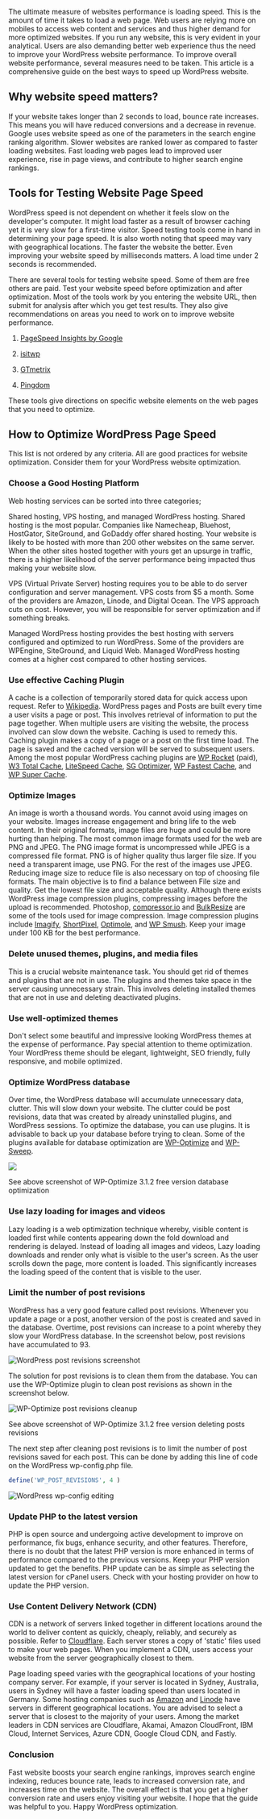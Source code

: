 The ultimate measure of websites performance is loading speed. This is the amount
of time it takes to load a web page. Web users are relying more on
mobiles to access web content and services and thus higher demand for more optimized websites. If you run any website, this
is very evident in your analytical. Users are also demanding better
web experience thus the need to improve your WordPress website
performance. To improve overall website performance, several measures
need to be taken. This article is a comprehensive guide on the best ways
to speed up WordPress website.

## Why website speed matters?

If your website takes longer than 2 seconds to load, bounce rate increases.
This means you will have reduced conversions and a decrease in
revenue. Google uses website speed as one of the parameters in the
search engine ranking algorithm. Slower websites are ranked lower as
compared to faster loading websites. Fast loading web pages lead to
improved user experience, rise in page views, and contribute to higher
search engine rankings.

## Tools for Testing Website Page Speed

WordPress speed is not dependent on whether it feels slow on the developer's computer. It might load faster as a result of browser caching
yet it is very slow for a first-time visitor. Speed testing tools come
in hand in determining your page speed. It is also worth noting that speed
may vary with geographical locations. The faster the website the better.
Even improving your website speed by milliseconds matters. A load time
under 2 seconds is recommended.

There are several tools for testing website speed. Some of them are free
others are paid. Test your website speed before optimization and after
optimization. Most of the tools work by you entering the website URL,
then submit for analysis after which you get test results. They also
give recommendations on areas you need to work on to improve website
performance.

1.  [PageSpeed Insights by
    Google](https://developers.google.com/speed/pagespeed/insights/)

2.  [isitwp](https://www.isitwp.com/free-website-speed-test-tool-for-wordpress/)

3.  [GTmetrix](https://gtmetrix.com/)

4.  [Pingdom](https://tools.pingdom.com/)

These tools give directions on specific website elements on the web
pages that you need to optimize.

## How to Optimize WordPress Page Speed

This list is not ordered by any criteria. All are good practices for
website optimization. Consider them for your WordPress website optimization.

### Choose a Good Hosting Platform

Web hosting services can be sorted into three categories;

Shared hosting, VPS hosting, and managed WordPress hosting. Shared
hosting is the most popular. Companies like Namecheap, Bluehost,
HostGator, SiteGround, and GoDaddy offer shared hosting. Your website is
likely to be hosted with more than 200 other websites on the same
server. When the other sites hosted together with yours get an upsurge in traffic, there is a higher likelihood of the server performance being
impacted thus making your website slow.

VPS (Virtual Private Server) hosting requires you to be able to do server
configuration and server management. VPS costs from $5 a month. Some of
the providers are Amazon, Linode, and Digital Ocean. The VPS approach
cuts on cost. However, you will be responsible for server optimization
and if something breaks.

Managed WordPress hosting provides the best hosting with servers
configured and optimized to run WordPress. Some of the providers are
WPEngine, SiteGround, and Liquid Web. Managed WordPress hosting comes at
a higher cost compared to other hosting services.

### Use effective Caching Plugin

A cache is a collection of temporarily stored data for quick access upon
request. Refer to
[Wikipedia](https://en.wikipedia.org/wiki/Cache_(computing)). WordPress
pages and Posts are built every time a user visits a page or post. This
involves retrieval of information to put the page together. When
multiple users are visiting the website, the process involved can slow
down the website. Caching is used to remedy this. Caching plugin makes a
copy of a page or a post on the first time load. The page is saved and
the cached version will be served to subsequent users. Among the most
popular WordPress caching plugins are [WP Rocket](https://wp-rocket.me/)
(paid), [W3 Total Cache](https://wordpress.org/plugins/w3-total-cache/),
[LiteSpeed Cache](https://wordpress.org/plugins/litespeed-cache/), [SG
Optimizer](https://wordpress.org/plugins/sg-cachepress/), [WP Fastest
Cache](https://wordpress.org/plugins/wp-fastest-cache/), and [WP Super
Cache](https://wordpress.org/plugins/wp-super-cache/).

### Optimize Images

An image is worth a thousand words. You cannot avoid using images on
your website. Images increase engagement and bring life to the web
content. In their original formats, image files are huge and could be
more hurting than helping. The most common image formats used for the
web are PNG and JPEG. The PNG image format is uncompressed while JPEG is
a compressed file format. PNG is of higher quality thus larger file
size. If you need a transparent image, use PNG. For the rest of the
images use JPEG. Reducing image size to reduce file is also necessary on
top of choosing file formats. The main objective is to find a balance
between File size and quality. Get the lowest file size and acceptable
quality. Although there exists WordPress image compression plugins,
compressing images before the upload is recommended. Photoshop,
[compressor.io](https://compressor.io/) and [BulkResize](https://bulkresizephotos.com/en) are some of the tools used
for image compression. Image compression plugins include [Imagify](https://imagify.io/wordpress/),
[ShortPixel](https://wordpress.org/plugins/shortpixel-image-optimiser/),
[Optimole](https://wordpress.org/plugins/optimole-wp/), and [WP
Smush](https://wordpress.org/plugins/wp-smushit/). Keep your image under
100 KB for the best performance.

### Delete unused themes, plugins, and media files

This is a crucial website maintenance task. You should get rid of themes
and plugins that are not in use. The plugins and themes take space in
the server causing unnecessary strain. This involves deleting installed themes that are not in use and deleting deactivated plugins.

### Use well-optimized themes

Don't select some beautiful and impressive looking WordPress themes at
the expense of performance. Pay special attention to theme optimization. Your
WordPress theme should be elegant, lightweight, SEO friendly, fully
responsive, and mobile optimized.

### Optimize WordPress database

Over time, the WordPress database will accumulate unnecessary data,
clutter. This will slow down your website. The clutter could be post
revisions, data that was created by already uninstalled plugins, and
WordPress sessions. To optimize the database, you can use plugins. It is
advisable to back up your database before trying to clean. Some of the
plugins available for database optimization are
[WP-Optimize](https://wordpress.org/plugins/wp-optimize/) and
[WP-Sweep](https://wordpress.org/plugins/wp-sweep/).

![](wp-optimize-database-optimization.jpeg)

See above screenshot of WP-Optimize 3.1.2 free version database
optimization

### Use lazy loading for images and videos

Lazy loading is a web optimization technique whereby, visible content is
loaded first while contents appearing down the fold download and
rendering is delayed. Instead of loading all images and videos, Lazy
loading downloads and render only what is visible to the user's screen.
As the user scrolls down the page, more content is loaded. This
significantly increases the loading speed of the content that is visible
to the user.

### Limit the number of post revisions

WordPress has a very good feature called post revisions. Whenever you
update a page or a post, another version of the post is created and
saved in the database. Overtime, post revisions can increase to a point
whereby they slow your WordPress database. In the screenshot below, post
revisions have accumulated to 93.

![WordPress post revisions screenshot](wordpress-post-revisions-screenshot.jpeg)

The solution for post revisions is to clean them from the database. You
can use the WP-Optimize plugin to clean post revisions as shown in the
screenshot below.

![WP-Optimize post revisions cleanup](wp-optimize-post-revisions-cleanup.jpeg)

See above screenshot of WP-Optimize 3.1.2 free version deleting posts
revisions

The next step after cleaning post revisions is to limit the number of
post revisions saved for each post. This can be done by adding this line
of code on the WordPress wp-config.php file.

```php
define('WP_POST_REVISIONS', 4 )
```

![WordPress wp-config editing](wp-config.php-edit.jpg)

### Update PHP to the latest version

PHP is open source and undergoing active development to improve on
performance, fix bugs, enhance security, and other features. Therefore,
there is no doubt that the latest PHP version is more enhanced in terms
of performance compared to the previous versions. Keep your PHP version
updated to get the benefits. PHP update can be as simple as selecting
the latest version for cPanel users. Check with your hosting provider on
how to update the PHP version.

### Use Content Delivery Network (CDN)

CDN is a network of servers linked together in different locations
around the world to deliver content as quickly, cheaply, reliably, and
securely as possible. Refer to
[Cloudflare](https://www.cloudflare.com/learning/cdn/what-is-a-cdn/).
Each server stores a copy of 'static' files used to make your web pages.
When you implement a CDN, users access your website from the server
geographically closest to them.

Page loading speed varies with the geographical locations of your
hosting company server. For example, if your server is located in
Sydney, Australia, users in Sydney will have a faster loading speed than
users located in Germany. Some hosting companies such as
[Amazon](https://aws.amazon.com/) and [Linode](http://linode.com/) have
servers in different geographical locations. You are advised to select a
server that is closest to the majority of your users. Among the market leaders in CDN services
are Cloudflare, Akamai, Amazon CloudFront, IBM Cloud, Internet Services,
Azure CDN, Google Cloud CDN, and Fastly.

### Conclusion

Fast website boosts your search engine rankings, improves search
engine indexing, reduces bounce rate, leads to increased conversion
rate, and increases time on the website. The overall effect is that you
get a higher conversion rate and users enjoy visiting your website. I
hope that the guide was helpful to you. Happy WordPress optimization.
